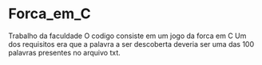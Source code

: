 # Forca_em_C
Trabalho da faculdade
O codigo consiste em um jogo da forca em C
Um dos requisitos era que a palavra a ser descoberta deveria ser uma das 100 palavras presentes no arquivo txt.
